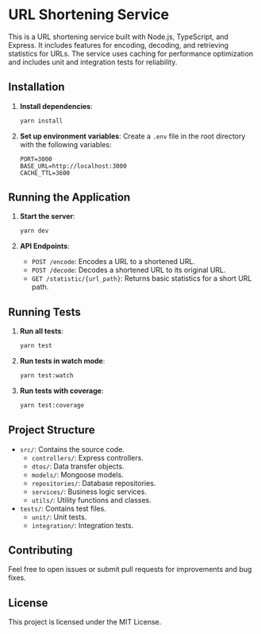 # URL Shortening Service

This is a URL shortening service built with Node.js, TypeScript, and Express. It includes features for encoding, decoding, and retrieving statistics for URLs. The service uses caching for performance optimization and includes unit and integration tests for reliability.

## Installation

1. **Install dependencies**:
    ```bash
    yarn install
    ```

3. **Set up environment variables**:
    Create a `.env` file in the root directory with the following variables:
    ```plaintext
    PORT=3000
    BASE_URL=http://localhost:3000
    CACHE_TTL=3600
    ```

## Running the Application

1. **Start the server**:
    ```bash
    yarn dev
    ```

2. **API Endpoints**:
    - `POST /encode`: Encodes a URL to a shortened URL.
    - `POST /decode`: Decodes a shortened URL to its original URL.
    - `GET /statistic/{url_path}`: Returns basic statistics for a short URL path.

## Running Tests

1. **Run all tests**:
    ```bash
    yarn test
    ```

2. **Run tests in watch mode**:
    ```bash
    yarn test:watch
    ```

3. **Run tests with coverage**:
    ```bash
    yarn test:coverage
    ```

## Project Structure

- `src/`: Contains the source code.
  - `controllers/`: Express controllers.
  - `dtos/`: Data transfer objects.
  - `models/`: Mongoose models.
  - `repositories/`: Database repositories.
  - `services/`: Business logic services.
  - `utils/`: Utility functions and classes.
- `tests/`: Contains test files.
  - `unit/`: Unit tests.
  - `integration/`: Integration tests.

## Contributing

Feel free to open issues or submit pull requests for improvements and bug fixes.

## License

This project is licensed under the MIT License.
